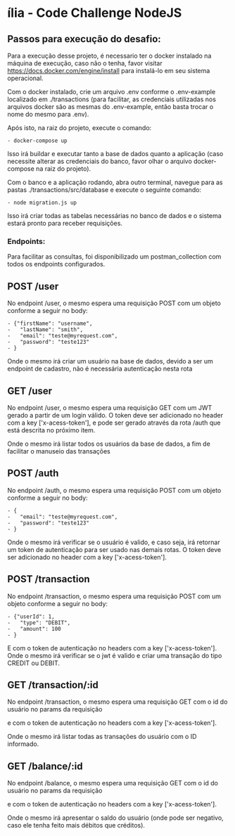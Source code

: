 # ília - Code Challenge NodeJS


## Passos para execução do desafio:

Para a execução desse projeto, é necessario ter o docker instalado na máquina de execução, caso não o tenha, favor visitar https://docs.docker.com/engine/install para instalá-lo em seu sistema operacional.

Com o docker instalado, crie um arquivo .env conforme o .env-example localizado em ./transactions (para facilitar, as credenciais utilizadas nos arquivos docker são as mesmas do .env-example, então basta trocar o nome do mesmo para .env).

Após isto, na raiz do projeto, execute o comando:

    - docker-compose up

Isso irá buildar e executar tanto a base de dados quanto a aplicação (caso necessite alterar as credenciais do banco, favor olhar o arquivo docker-compose na raiz do projeto).

Com o banco e a aplicação rodando, abra outro terminal, navegue para as pastas ./transactions/src/database e execute o seguinte comando:

    - node migration.js up

Isso irá criar todas as tabelas necessárias no banco de dados e o sistema estará pronto para receber requisições.


### Endpoints:

Para facilitar as consultas, foi disponibilizado um postman_collection com todos os endpoints configurados.

## POST /user

No endpoint /user, o mesmo espera uma requisição POST com um objeto conforme a seguir no body:

    - {"firstName": "username",
    -   "lastName": "smith",
    -   "email": "teste@myrequest.com",
    -   "password": "teste123"
    - }

Onde o mesmo irá criar um usuário na base de dados, devido a ser um endpoint de cadastro, não é necessária autenticação nesta rota

## GET /user

No endpoint /user, o mesmo espera uma requisição GET com um JWT gerado a partir de um login válido. O token deve ser adicionado no header com a key ['x-acess-token'], e pode ser gerado através da rota /auth que está descrita no próximo item.

Onde o mesmo irá listar todos os usuários da base de dados, a fim de facilitar o manuseio das transações

## POST /auth

No endpoint /auth, o mesmo espera uma requisição POST com um objeto conforme a seguir no body:

    - {
    -   "email": "teste@myrequest.com",
    -   "password": "teste123"
    - }

Onde o mesmo irá verificar se o usuário é valido, e caso seja, irá retornar um token de autenticação para ser usado nas demais rotas. O token deve ser adicionado no header com a key ['x-acess-token'].

## POST /transaction

No endpoint /transaction, o mesmo espera uma requisição POST com um objeto conforme a seguir no body:

    - {"userId": 1,
    -   "type": "DEBIT",
    -   "amount": 100
    - }

E com o token de autenticação no headers com a key ['x-acess-token'].
Onde o mesmo irá verificar se o jwt é valido e criar uma transação do tipo CREDIT ou DEBIT.

## GET /transaction/:id

No endpoint /transaction, o mesmo espera uma requisição GET com o id do usuário no params da requisição

e com o token de autenticação no headers com a key ['x-acess-token'].

Onde o mesmo irá listar todas as transações do usuário com o ID informado.

## GET /balance/:id

No endpoint /balance, o mesmo espera uma requisição GET com o id do usuário no params da requisição

e com o token de autenticação no headers com a key ['x-acess-token'].

Onde o mesmo irá apresentar o saldo do usuário (onde pode ser negativo, caso ele tenha feito mais débitos que créditos).